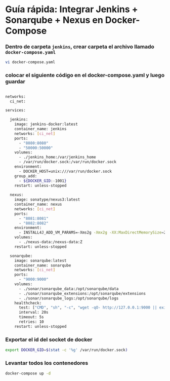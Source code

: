 # Guía rápida: Integrar Jenkins + Sonarqube + Nexus en Docker-Compose

### Dentro de carpeta `jenkins`, crear carpeta el archivo llamado `docker-compose.yaml`

```bash
vi docker-compose.yaml
```

### colocar el siguiente código en el docker-compose.yaml y luego guardar

```bash

networks:
  ci_net:

services:

  jenkins:
    image: jenkins-docker:latest
    container_name: jenkins
    networks: [ci_net]
    ports:
      - "8080:8080"
      - "50000:50000"
    volumes:
      - ./jenkins_home:/var/jenkins_home
      - /var/run/docker.sock:/var/run/docker.sock
    environment:
      - DOCKER_HOST=unix:///var/run/docker.sock
    group_add:
      - ${DOCKER_GID:-1001}
    restart: unless-stopped
    
  nexus:
    image: sonatype/nexus3:latest
    container_name: nexus
    networks: [ci_net]
    ports:
      - "8081:8081"
      - "8082:8082"
    environment:
      - INSTALL4J_ADD_VM_PARAMS=-Xms2g -Xmx2g -XX:MaxDirectMemorySize=2g
    volumes:
      - ./nexus-data:/nexus-data:Z
    restart: unless-stopped

  sonarqube:
    image: sonarqube:latest
    container_name: sonarqube
    networks: [ci_net]
    ports:
      - "9000:9000"
    volumes:
      - ./sonar/sonarqube_data:/opt/sonarqube/data
      - ./sonar/sonarqube_extensions:/opt/sonarqube/extensions
      - ./sonar/sonarqube_logs:/opt/sonarqube/logs
    healthcheck:
      test: ["CMD", "sh", "-c", "wget -qO- http://127.0.0.1:9000 || exit 1"]
      interval: 20s
      timeout: 5s
      retries: 10
    restart: unless-stopped
```
### Exportar el id del socket de docker

```bash
export DOCKER_GID=$(stat -c '%g' /var/run/docker.sock)
```
### Levantar todos los contenedores

```bash
docker-compose up -d
```
